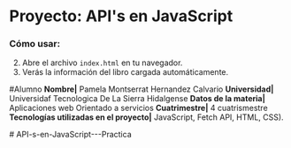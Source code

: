 # Proyecto: API's en JavaScript 

### Cómo usar:
2. Abre el archivo `index.html` en tu navegador.
3. Verás la información del libro cargada automáticamente.

#Alumno 
**Nombre|** Pamela Montserrat Hernandez Calvario
**Universidad|** Universidaf Tecnologica De La Sierra Hidalgense 
**Datos de la materia|** Aplicaciones web Orientado a servicios
**Cuatrimestre|** 4 cuatrismestre
**Tecnologías utilizadas en el proyecto|** JavaScript, Fetch API, HTML, CSS).

#   A P I - s - e n - J a v a S c r i p t - - - P r a c t i c a  
 